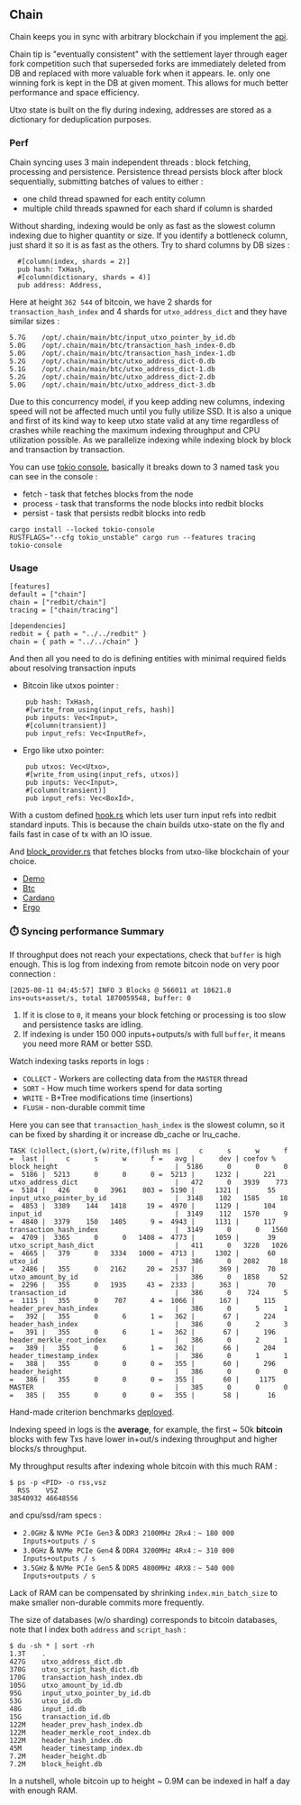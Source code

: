 ## Chain

Chain keeps you in sync with arbitrary blockchain if you implement the [api](src/api.rs).

Chain tip is "eventually consistent" with the settlement layer through eager fork competition such that 
superseded forks are immediately deleted from DB and replaced with more valuable fork when it appears.
Ie. only one winning fork is kept in the DB at given moment. This allows for much better performance and space efficiency.

Utxo state is built on the fly during indexing, addresses are stored as a dictionary for deduplication purposes.

### Perf 

Chain syncing uses 3 main independent threads : block fetching, processing and persistence. 
Persistence thread persists block after block sequentially, submitting batches of values to either : 
 - one child thread spawned for each entity column
 - multiple child threads spawned for each shard if column is sharded

Without sharding, indexing would be only as fast as the slowest column indexing due to higher quantity or size.
If you identify a bottleneck column, just shard it so it is as fast as the others. Try to shard columns by DB sizes :
```
  #[column(index, shards = 2)]
  pub hash: TxHash,
  #[column(dictionary, shards = 4)]
  pub address: Address,
```
Here at height `362 544` of bitcoin, we have 2 shards for `transaction_hash_index` and 4 shards for `utxo_address_dict` and they have similar sizes :
```
5.7G    /opt/.chain/main/btc/input_utxo_pointer_by_id.db
5.0G    /opt/.chain/main/btc/transaction_hash_index-0.db
5.0G    /opt/.chain/main/btc/transaction_hash_index-1.db
5.2G    /opt/.chain/main/btc/utxo_address_dict-0.db
5.1G    /opt/.chain/main/btc/utxo_address_dict-1.db
5.2G    /opt/.chain/main/btc/utxo_address_dict-2.db
5.0G    /opt/.chain/main/btc/utxo_address_dict-3.db
```

Due to this concurrency model, if you keep adding new columns, indexing speed will not be affected much until you fully utilize SSD.
It is also a unique and first of its kind way to keep utxo state valid at any time regardless of crashes while reaching the maximum
indexing throughput and CPU utilization possible. As we parallelize indexing while indexing block by block and transaction by transaction.

You can use [tokio console](https://github.com/tokio-rs/console), basically it breaks down to 3 named task you can see in the console :
- fetch - task that fetches blocks from the node
- process - task that transforms the node blocks into redbit blocks
- persist - task that persists redbit blocks into redb

``` 
cargo install --locked tokio-console
RUSTFLAGS="--cfg tokio_unstable" cargo run --features tracing
tokio-console
```

### Usage

```
[features]
default = ["chain"]
chain = ["redbit/chain"]
tracing = ["chain/tracing"]

[dependencies]
redbit = { path = "../../redbit" }
chain = { path = "../../chain" }
```

And then all you need to do is defining entities with minimal required fields about resolving transaction inputs
 - Bitcoin like utxos pointer : 
```
    pub hash: TxHash,
    #[write_from_using(input_refs, hash)]
    pub inputs: Vec<Input>,
    #[column(transient)]
    pub input_refs: Vec<InputRef>,
```
 - Ergo like utxo pointer:
```
    pub utxos: Vec<Utxo>,
    #[write_from_using(input_refs, utxos)]
    pub inputs: Vec<Input>,
    #[column(transient)]
    pub input_refs: Vec<BoxId>,
```

With a custom defined [hook.rs](../chains/demo/src/hook.rs) which lets user turn input refs into redbit standard inputs.
This is because the chain builds utxo-state on the fly and fails fast in case of tx with an IO issue. 

And [block_provider.rs](../chains/demo/src/block_provider.rs) that fetches blocks from utxo-like blockchain of your choice.

- [Demo](../chains/btc)
- [Btc](../chains/btc)
- [Cardano](../chains/cardano)
- [Ergo](../chains/ergo)

### ⏱️ Syncing performance Summary

If throughput does not reach your expectations, check that `buffer` is high enough. This is log from indexing from remote bitcoin node on very poor connection :
```
[2025-08-11 04:45:57] INFO 3 Blocks @ 566011 at 18621.8 ins+outs+asset/s, total 1870059548, buffer: 0
```

1. If it is close to `0`, it means your block fetching or processing is too slow and persistence tasks are idling.
2. If indexing is under 150 000 inputs+outputs/s with full `buffer`, it means you need more RAM or better SSD.

Watch indexing tasks reports in logs : 
 - `COLLECT` - Workers are collecting data from the `MASTER` thread 
 - `SORT`    - How much time workers spend for data sorting 
 - `WRITE`   - B+Tree modifications time (insertions) 
 - `FLUSH`   - non-durable commit time 

Here you can see that `transaction_hash_index` is the slowest column, so it can be fixed by sharding it or increase db_cache or lru_cache.

```
TASK (c)ollect,(s)ort,(w)rite,(f)lush ms |     c      s      w      f =  last |     c      s      w      f =   avg |      dev | coefov %
block_height                             |  5186      0      0      0 =  5186 |  5213      0      0      0 =  5213 |     1232 |      221
utxo_address_dict                        |   472      0   3939    773 =  5184 |   426      0   3961    803 =  5190 |     1321 |       55
input_utxo_pointer_by_id                 |  3148    102   1585     18 =  4853 |  3389    144   1418     19 =  4970 |     1129 |      104
input_id                                 |  3149    112   1570      9 =  4840 |  3379    150   1405      9 =  4943 |     1131 |      117
transaction_hash_index                   |  3149      0      0   1560 =  4709 |  3365      0      0   1408 =  4773 |     1059 |       39
utxo_script_hash_dict                    |   411      0   3228   1026 =  4665 |   379      0   3334   1000 =  4713 |     1302 |       60
utxo_id                                  |   386      0   2082     18 =  2486 |   355      0   2162     20 =  2537 |      369 |       70
utxo_amount_by_id                        |   386      0   1858     52 =  2296 |   355      0   1935     43 =  2333 |      363 |       70
transaction_id                           |   386      0    724      5 =  1115 |   355      0    707      4 =  1066 |      167 |      115
header_prev_hash_index                   |   386      0      5      1 =   392 |   355      0      6      1 =   362 |       67 |      224
header_hash_index                        |   386      0      2      3 =   391 |   355      0      6      1 =   362 |       67 |      196
header_merkle_root_index                 |   386      0      2      1 =   389 |   355      0      6      1 =   362 |       66 |      204
header_timestamp_index                   |   386      0      1      1 =   388 |   355      0      0      0 =   355 |       60 |      296
header_height                            |   386      0      0      0 =   386 |   355      0      0      0 =   355 |       60 |     1175
MASTER                                   |   385      0      0      0 =   385 |   355      0      0      0 =   355 |       58 |       16
```

Hand-made criterion benchmarks [deployed](https://pragmaxim-com.github.io/redbit/report/index.html).

Indexing speed in logs is the **average**, for example, the first ~ 50k **bitcoin** blocks with few Txs have lower in+out/s indexing throughput
and higher blocks/s throughput.

My throughput results after indexing whole bitcoin with this much RAM :
```
$ ps -p <PID> -o rss,vsz
  RSS    VSZ
38540932 46648556
```

and cpu/ssd/ram specs :

- `2.0GHz` & `NVMe PCIe Gen3` & `DDR3 2100MHz 2Rx4` : `~ 180 000 Inputs+outputs / s`
- `3.0GHz` & `NVMe PCIe Gen4` & `DDR4 3200MHz 4Rx4` : `~ 310 000 Inputs+outputs / s`
- `3.5GHz` & `NVMe PCIe Gen5` & `DDR5 4800MHz 4RX8` : `~ 540 000 Inputs+outputs / s`

Lack of RAM can be compensated by shrinking `index.min_batch_size` to make smaller non-durable commits more frequently.

The size of databases (w/o sharding) corresponds to bitcoin databases, note that I index both `address` and `script_hash` :
```
$ du -sh * | sort -rh
1.3T    .
427G	utxo_address_dict.db
370G	utxo_script_hash_dict.db
170G	transaction_hash_index.db
105G	utxo_amount_by_id.db
95G	    input_utxo_pointer_by_id.db
53G	    utxo_id.db
48G	    input_id.db
15G	    transaction_id.db
122M	header_prev_hash_index.db
122M	header_merkle_root_index.db
122M	header_hash_index.db
45M	    header_timestamp_index.db
7.2M	header_height.db
7.2M	block_height.db
```

In a nutshell, whole bitcoin up to height ~ 0.9M can be indexed in half a day with enough RAM.